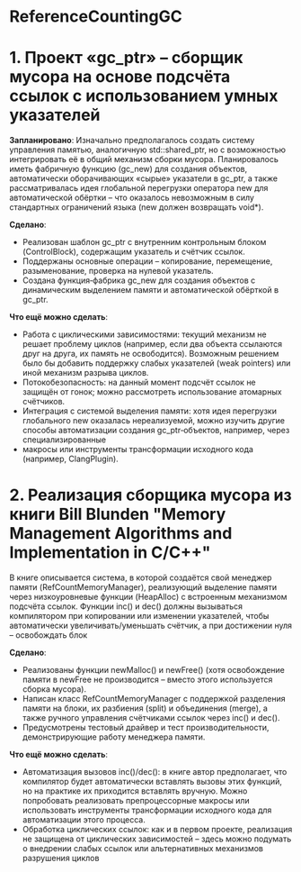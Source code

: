 # ReferenceCountingGC
# 1. Проект «gc_ptr» – сборщик мусора на основе подсчёта ссылок с использованием умных указателей

**Запланировано**:
Изначально предполагалось создать систему управления памятью, аналогичную std::shared_ptr, но с возможностью интегрировать её в общий механизм сборки мусора. Планировалось иметь фабричную функцию (gc_new) для
создания объектов, автоматически оборачивающих «сырые» указатели в gc_ptr, а также рассматривалась идея глобальной перегрузки оператора new для автоматической обёртки – что оказалось невозможным в силу
стандартных ограничений языка (new должен возвращать void*).

**Сделано**:
- Реализован шаблон gc_ptr с внутренним контрольным блоком (ControlBlock), содержащим указатель и счётчик ссылок.
- Поддержаны основные операции – копирование, перемещение, разыменование, проверка на нулевой указатель.
- Создана функция‑фабрика gc_new для создания объектов с динамическим выделением памяти и автоматической обёрткой в gc_ptr.

**Что ещё можно сделать**:
- Работа с циклическими зависимостями: текущий механизм не решает проблему циклов (например, если два объекта ссылаются друг на друга, их память не освободится). Возможным решением было бы добавить поддержку
слабых указателей (weak pointers) или иной механизм разрыва циклов.
- Потокобезопасность: на данный момент подсчёт ссылок не защищён от гонок; можно рассмотреть использование атомарных счётчиков.
- Интеграция с системой выделения памяти: хотя идея перегрузки глобального new оказалась нереализуемой, можно изучить другие способы автоматизации создания gc_ptr‑объектов, например, через специализированные
- макросы или инструменты трансформации исходного кода (например, ClangPlugin).

# 2. Реализация сборщика мусора из книги Bill Blunden "Memory Management Algorithms and Implementation in C/C++"

В книге описывается система, в которой создаётся свой менеджер памяти (RefCountMemoryManager), реализующий выделение памяти через низкоуровневые функции (HeapAlloc) с встроенным механизмом подсчёта ссылок.
Функции inc() и dec() должны вызываться компилятором при копировании или изменении указателей, чтобы автоматически увеличивать/уменьшать счётчик, а при достижении нуля – освобождать блок

**Сделано**:
- Реализованы функции newMalloc() и newFree() (хотя освобождение памяти в newFree не производится – вместо этого используется сборка мусора).
- Написан класс RefCountMemoryManager с поддержкой разделения памяти на блоки, их разбиения (split) и объединения (merge), а также ручного управления счётчиками ссылок через inc() и dec().
- Предусмотрены тестовый драйвер и тест производительности, демонстрирующие работу менеджера памяти.

**Что ещё можно сделать**:
- Автоматизация вызовов inc()/dec(): в книге автор предполагает, что компилятор будет автоматически вставлять вызовы этих функций, но на практике их приходится вставлять вручную. Можно попробовать реализовать препроцессорные макросы или использовать инструменты трансформации исходного кода для автоматизации этого процесса.
- Обработка циклических ссылок: как и в первом проекте, реализация не защищена от циклических зависимостей – здесь можно подумать о внедрении слабых ссылок или альтернативных механизмов разрушения циклов
